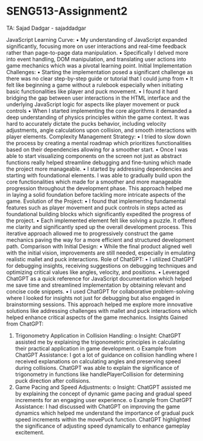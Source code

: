 # SENG513-Assignment2

TA: Sajad Dadgar - sajaddadgar

JavaScript Learning Curve:
•	My understanding of JavaScript expanded significantly, focusing more on user interactions and real-time feedback rather than page-to-page data manipulation.
•	Specifically I delved more into event handling, DOM manipulation, and translating user actions into game mechanics which was a pivotal learning point.
Initial Implementation Challenges:
•	Starting the implementation posed a significant challenge as there was no clear step-by-step guide or tutorial that I could jump from
•	It felt like beginning a game without a rulebook especially when initiating basic functionalities like player and puck movement.
•	I found it hard bridging the gap between user interactions in the HTML interface and the underlying JavaScript logic for aspects like player movement or puck controls
•	When I started implementing the core algorithms it demanded a deep understanding of physics principles within the game context. It was hard to accurately dictate the pucks behavior, including velocity adjustments, angle calculations upon collision, and smooth interactions with player elements.
Complexity Management Strategy:
•	I tried to slow down the process by creating a mental roadmap which prioritizes functionalities based on their dependencies allowing for a smoother start.
•	Once I was able to start visualizing components on the screen not just as abstract functions really helped streamline debugging and fine-tuning which made the project more manageable.
•	I started by addressing dependencies and starting with foundational elements. I was able to gradually build upon the core functionalities which made for a smoother and more manageable progression throughout the development phase. This approach helped me in laying a solid foundation before tackling more intricate aspects of the game.
Evolution of the Project:
•	I found that implementing fundamental features such as player movement and puck controls in steps acted as foundational building blocks which significantly expedited the progress of the project.
•	Each implemented element felt like solving a puzzle. It offered me clarity and significantly sped up the overall development process. This iterative approach allowed me to progressively construct the game mechanics paving the way for a more efficient and structured development path.
Comparison with Initial Design:
•	While the final product aligned well with the initial vision, improvements are still needed, especially in emulating realistic mallet and puck interactions.
Role of ChatGPT:
•	I utilized ChatGPT for debugging insights, receiving suggestions on debugging techniques and optimizing critical values like angles, velocity, and positions.
•	Leveraged ChatGPT as a quick reference for JavaScript documentation which helped me save time and streamlined implementation by obtaining relevant and concise code snippets.
•	I used ChatGPT for collaborative problem-solving where I looked for insights not just for debugging but also engaged in brainstorming sessions. This approach helped me explore more innovative solutions like addressing challenges with mallet and puck interactions which helped enhance critical aspects of the game mechanics.
Insights Gained from ChatGPT:
1.	Trigonometry Application in Collision Handling:
o	Insight: ChatGPT assisted me by explaining the trigonometric principles in calculating their practical application in game development.
o	Example from ChatGPT Assistance: I got a lot of guidance on collision handling where I received explanations on calculating angles and preserving speed during collisions. ChatGPT was able to explain the significance of trigonometry in functions like handlePlayerCollision for determining puck direction after collisions.
2.	Game Pacing and Speed Adjustments:
o	Insight:  ChatGPT assisted me by explaining the concept of dynamic game pacing and gradual speed increments for an engaging user experience.
o	Example from ChatGPT Assistance: I had discussed with ChatGPT on improving the game dynamics which helped me understand the importance of gradual puck speed increments within the movePuck function. ChatGPT highlighted the significance of adjusting speed dynamically to enhance gameplay excitement.



